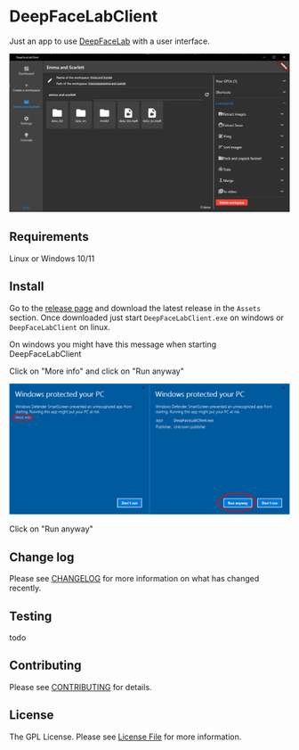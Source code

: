 # DeepFaceLabClient

Just an app to use [DeepFaceLab](https://github.com/iperov/DeepFaceLab) with a user interface.

![DeepFaceLabClient preview](docs/DeepFaceLabClientWorkspace.png)

## Requirements

Linux or Windows 10/11

## Install

Go to the [release page](https://github.com/Lenny4/DeepFaceLabClient/releases) and download the
latest release in the `Assets` section. Once downloaded just start `DeepFaceLabClient.exe` on windows
or `DeepFaceLabClient` on linux.

On windows you might have this message when starting DeepFaceLabClient

Click on "More info" and click on "Run anyway"

![windows protected your pc](docs/windows-protected-your-pc.png)

Click on "Run anyway"

## Change log

Please see [CHANGELOG](CHANGELOG.md) for more information on what has changed recently.

## Testing

todo

## Contributing

Please see [CONTRIBUTING](CONTRIBUTING.md) for details.

## License

The GPL License. Please see [License File](LICENSE.md) for more information.

